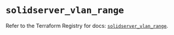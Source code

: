 # `solidserver_vlan_range`

Refer to the Terraform Registry for docs: [`solidserver_vlan_range`](https://registry.terraform.io/providers/efficientip-labs/solidserver/1.1.25/docs/resources/vlan_range).
